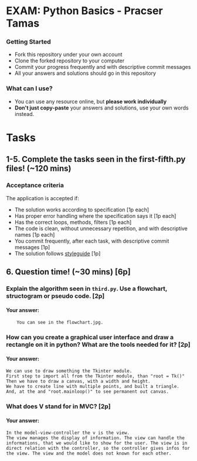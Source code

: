 # EXAM: Python Basics - Pracser Tamas

### Getting Started
 - Fork this repository under your own account
 - Clone the forked repository to your computer
 - Commit your progress frequently and with descriptive commit messages
 - All your answers and solutions should go in this repository

### What can I use?
- You can use any resource online, but **please work individually**
- **Don't just copy-paste** your answers and solutions, use your own words instead.


# Tasks
## 1-5. Complete the tasks seen in the first-fifth.py files! (~120 mins)
### Acceptance criteria
The application is accepted if:
- The solution works according to specification [1p each]
- Has proper error handling where the specification says it [1p each]
- Has the correct loops, methods, filters [1p each]
- The code is clean, without unnecessary repetition, and with descriptive names [1p each]
- You commit frequently, after each task, with descriptive commit messages [1p]
- The solution follows [styleguide](https://github.com/greenfox-academy/teaching-materials/blob/master/styleguide/python.md) [1p]

## 6. Question time! (~30 mins) [6p]

### Explain the algorithm seen in `third.py`. Use a flowchart, structogram or pseudo code. [2p]
#### Your answer:
    	You can see in the flowchart.jpg.

### How can you create a graphical user interface and draw a rectangle on it in python? What are the tools needed for it? [2p]
#### Your answer:
    We can use to draw something the Tkinter module.
    First step to import all from the Tkinter module, than "root = Tk()"
    Then we have to draw a canvas, with a width and height.
    We have to create line with multiple points, and built a triangle.
    And, at the and "root.mainloop()" to see permanent out canvas.


### What does V stand for in MVC? [2p]
#### Your answer:
    In the model-view-controller the v is the view.
    The view manages the display of information. The view can handle the informations, that we would like to show for the user. The view is in direct relation with the controller, so the controller gives infos for the view. The view and the model does not known for each other.
